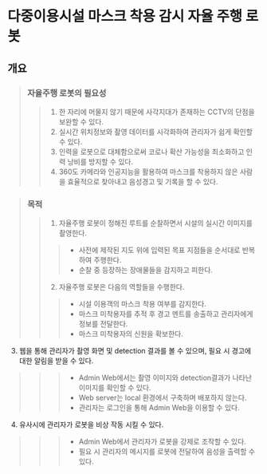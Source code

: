 # 다중이용시설 마스크 착용 감시 자율 주행 로봇


## 개요
> ### 자율주행 로봇의 필요성
>> 1. 한 자리에 머물지 않기 때문에 사각지대가 존재하는 CCTV의 단점을 보완할 수 있다.
>> 2. 실시간 위치정보와 촬영 데이터를 시각화하여 관리자가 쉽게 확인할 수 있다.
>> 3. 인력을 로봇으로 대체함으로써 코로나 확산 가능성을 최소화하고 인력 낭비를 방지할 수 있다.
>> 4. 360도 카메라와 인공지능을 활용하여 마스크를 착용하지 않은 사람을 효율적으로 찾아내고 음성경고 및 기록을 할 수 있다.

> ### 목적
>> 1. 자율주행 로봇이 정해진 루트를 순찰하면서 시설의 실시간 이미지를 촬영한다.
>>> - 사전에 제작된 지도 위에 입력된 목표 지점들을 순서대로 반복하여 주행한다.
>>> - 순찰 중 등장하는 장애물들을 감지하고 피한다.
>> 2. 자율주행 로봇은 다음의 역할들을 수행한다.
>>> - 시설 이용객의 마스크 착용 여부를 감지한다.
>>> - 마스크 미착용자를 추적 후 경고 멘트를 송출하고 관리자에게 정보를 전달한다.
>>> - 마스크 미착용자의 신원을 확보한다.
3. 웹을 통해 관리자가 촬영 화면 및 detection 결과를 볼 수 있으며, 필요 시 경고에 대한 알림을 받을 수 있다.
>>> - Admin Web에서는 촬영 이미지와 detection결과가 나타난 이미지를 확인할 수 있다.
>>> - Web server는 local 환경에서 구축하며 배포하지 않는다.
>>> - 관리자는 로그인을 통해 Admin Web을 이용할 수 있다.
4. 유사시에 관리자가 로봇을 비상 작동 시킬 수 있다.
>>> - Admin Web에서 관리자가 로봇을 강제로 조작할 수 있다.
>>> - 필요 시 관리자의 메시지를 로봇에 전달하여 음성을 출력할 수 있다.





